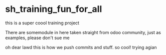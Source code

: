 # sh_training_fun_for_all
this is a super coool training project 

There are somemodule in here taken straight from odoo community, just as examples, please don't sue me

oh dear lawd this is how we push commits and stuff. so cool! trying agian
